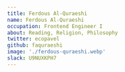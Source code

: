 ```yaml
---
title: Ferdous Al-Quraeshi
name: Ferdous Al-Quraeshi
occupation: Frontend Engineer I
about: Reading, Religion, Philosophy
twitter: ecopavel
github: faquraeshi
image: './ferdous-quraeshi.webp'
slack: U9NUXKPH7
---
```

